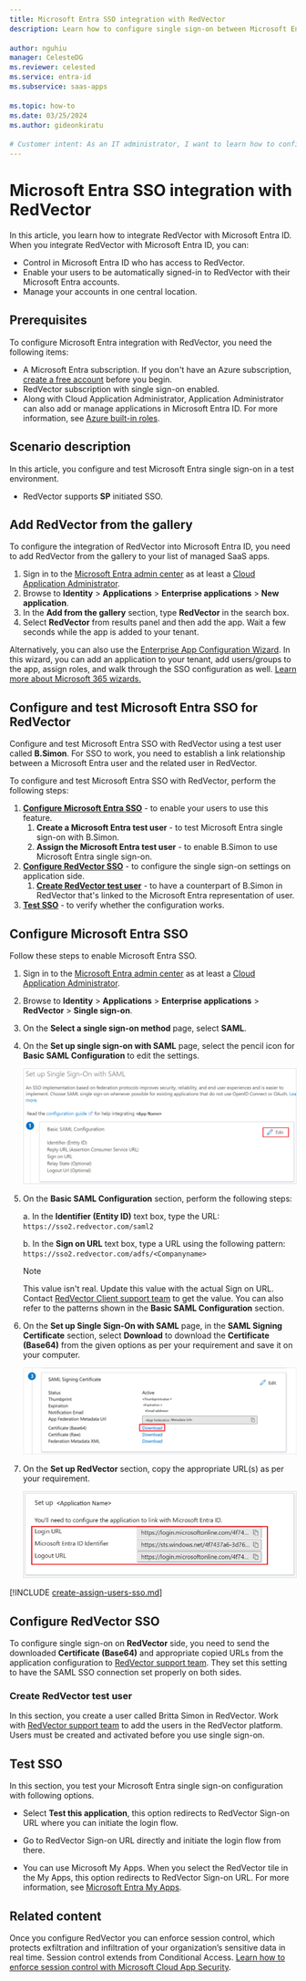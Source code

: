 ```yaml
---
title: Microsoft Entra SSO integration with RedVector
description: Learn how to configure single sign-on between Microsoft Entra ID and RedVector.

author: nguhiu
manager: CelesteDG
ms.reviewer: celested
ms.service: entra-id
ms.subservice: saas-apps

ms.topic: how-to
ms.date: 03/25/2024
ms.author: gideonkiratu

# Customer intent: As an IT administrator, I want to learn how to configure single sign-on between Microsoft Entra ID and RedVector so that I can control who has access to RedVector, enable automatic sign-in with Microsoft Entra accounts, and manage my accounts in one central location.
---
```

# Microsoft Entra SSO integration with RedVector

In this article,  you learn how to integrate RedVector with Microsoft Entra ID. When you integrate RedVector with Microsoft Entra ID, you can:

* Control in Microsoft Entra ID who has access to RedVector.
* Enable your users to be automatically signed-in to RedVector with their Microsoft Entra accounts.
* Manage your accounts in one central location.

## Prerequisites

To configure Microsoft Entra integration with RedVector, you need the following items:

* A Microsoft Entra subscription. If you don't have an Azure subscription, [create a free account](https://azure.microsoft.com/free/) before you begin.
* RedVector subscription with single sign-on enabled.
* Along with Cloud Application Administrator, Application Administrator can also add or manage applications in Microsoft Entra ID. For more information, see [Azure built-in roles](~/identity/role-based-access-control/permissions-reference.md).

## Scenario description

In this article,  you configure and test Microsoft Entra single sign-on in a test environment.

* RedVector supports **SP** initiated SSO.

## Add RedVector from the gallery

To configure the integration of RedVector into Microsoft Entra ID, you need to add RedVector from the gallery to your list of managed SaaS apps.

1. Sign in to the [Microsoft Entra admin center](https://entra.microsoft.com) as at least a [Cloud Application Administrator](~/identity/role-based-access-control/permissions-reference.md#cloud-application-administrator).
1. Browse to **Identity** > **Applications** > **Enterprise applications** > **New application**.
1. In the **Add from the gallery** section, type **RedVector** in the search box.
1. Select **RedVector** from results panel and then add the app. Wait a few seconds while the app is added to your tenant.

 Alternatively, you can also use the [Enterprise App Configuration Wizard](https://portal.office.com/AdminPortal/home?Q=Docs#/azureadappintegration). In this wizard, you can add an application to your tenant, add users/groups to the app, assign roles, and walk through the SSO configuration as well. [Learn more about Microsoft 365 wizards.](/microsoft-365/admin/misc/azure-ad-setup-guides)

<a name='configure-and-test-azure-ad-sso-for-redvector'></a>

## Configure and test Microsoft Entra SSO for RedVector

Configure and test Microsoft Entra SSO with RedVector using a test user called **B.Simon**. For SSO to work, you need to establish a link relationship between a Microsoft Entra user and the related user in RedVector.

To configure and test Microsoft Entra SSO with RedVector, perform the following steps:

1. **[Configure Microsoft Entra SSO](#configure-azure-ad-sso)** - to enable your users to use this feature.
    1. **Create a Microsoft Entra test user** - to test Microsoft Entra single sign-on with B.Simon.
    1. **Assign the Microsoft Entra test user** - to enable B.Simon to use Microsoft Entra single sign-on.
1. **[Configure RedVector SSO](#configure-redvector-sso)** - to configure the single sign-on settings on application side.
    1. **[Create RedVector test user](#create-redvector-test-user)** - to have a counterpart of B.Simon in RedVector that's linked to the Microsoft Entra representation of user.
1. **[Test SSO](#test-sso)** - to verify whether the configuration works.

<a name='configure-azure-ad-sso'></a>

## Configure Microsoft Entra SSO

Follow these steps to enable Microsoft Entra SSO.

1. Sign in to the [Microsoft Entra admin center](https://entra.microsoft.com) as at least a [Cloud Application Administrator](~/identity/role-based-access-control/permissions-reference.md#cloud-application-administrator).
1. Browse to **Identity** > **Applications** > **Enterprise applications** > **RedVector** > **Single sign-on**.
1. On the **Select a single sign-on method** page, select **SAML**.
1. On the **Set up single sign-on with SAML** page, select the pencil icon for **Basic SAML Configuration** to edit the settings.

    ![Screenshot shows to edit Basic S A M L Configuration.](common/edit-urls.png "Basic Configuration")

1. On the **Basic SAML Configuration** section, perform the following steps:

    a. In the **Identifier (Entity ID)** text box, type the URL:
    `https://sso2.redvector.com/saml2`

	b. In the **Sign on URL** text box, type a URL using the following pattern:
    `https://sso2.redvector.com/adfs/<Companyname>`

	> [!NOTE]
	> This value isn't real. Update this value with the actual Sign on URL. Contact [RedVector Client support team](mailto:sso@redvector.com) to get the value. You can also refer to the patterns shown in the **Basic SAML Configuration** section.

1. On the **Set up Single Sign-On with SAML** page, in the **SAML Signing Certificate** section, select **Download** to download the **Certificate (Base64)** from the given options as per your requirement and save it on your computer.

	![Screenshot shows the Certificate download link.](common/certificatebase64.png "Certificate")

1. On the **Set up RedVector** section, copy the appropriate URL(s) as per your requirement.

	![Screenshot shows to copy configuration appropriate U R L.](common/copy-configuration-urls.png "Metadata") 

<a name='create-an-azure-ad-test-user'></a>

[!INCLUDE [create-assign-users-sso.md](~/identity/saas-apps/includes/create-assign-users-sso.md)]

## Configure RedVector SSO

To configure single sign-on on **RedVector** side, you need to send the downloaded **Certificate (Base64)** and appropriate copied URLs from the application configuration to [RedVector support team](mailto:sso@redvector.com). They set this setting to have the SAML SSO connection set properly on both sides.

### Create RedVector test user

In this section, you create a user called Britta Simon in RedVector. Work with [RedVector support team](mailto:sso@redvector.com) to add the users in the RedVector platform. Users must be created and activated before you use single sign-on.

## Test SSO

In this section, you test your Microsoft Entra single sign-on configuration with following options. 

* Select **Test this application**, this option redirects to RedVector Sign-on URL where you can initiate the login flow. 

* Go to RedVector Sign-on URL directly and initiate the login flow from there.

* You can use Microsoft My Apps. When you select the RedVector tile in the My Apps, this option redirects to RedVector Sign-on URL. For more information, see [Microsoft Entra My Apps](/azure/active-directory/manage-apps/end-user-experiences#azure-ad-my-apps).

## Related content

Once you configure RedVector you can enforce session control, which protects exfiltration and infiltration of your organization’s sensitive data in real time. Session control extends from Conditional Access. [Learn how to enforce session control with Microsoft Cloud App Security](/cloud-app-security/proxy-deployment-aad).
